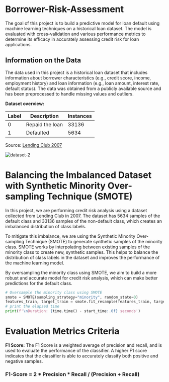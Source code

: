 # Borrower-Risk-Assessment
The goal of this project is to build a predictive model for loan default using machine learning techniques on a historical loan dataset. The model is evaluated with cross-validation and various performance metrics to determine its efficacy in accurately assessing credit risk for loan applications.

## Information on the Data
The data used in this project is a historical loan dataset that includes information about borrower characteristics (e.g., credit score, income, employment history) and loan information (e.g., loan amount, interest rate, default status). The data was obtained from a publicly available source and has been preprocessed to handle missing values and outliers.

**Dataset overview:**

| Label | Description | Instances
| --- | --- | --- | 
|0| Repaid the loan | 33136 |
|1| Defaulted | 5634 | 

Source: [Lending Club 2007](https://www.kaggle.com/datasets/samaxtech/lending-club-20072011-data)

![dataset-2](https://user-images.githubusercontent.com/116202234/217816394-4890c4a8-c27e-4803-b59d-0891c88750ec.PNG)

# Balancing the Imbalanced Dataset with Synthetic Minority Over-sampling Technique (SMOTE)
In this project, we are performing credit risk analysis using a dataset collected from Lending Club in 2007. The dataset has 5634 samples of the default class and 33136 samples of the non-default class, which creates an imbalanced distribution of class labels.

To mitigate this imbalance, we are using the Synthetic Minority Over-sampling Technique (SMOTE) to generate synthetic samples of the minority class. SMOTE works by interpolating between existing samples of the minority class to create new, synthetic samples. This helps to balance the distribution of class labels in the dataset and improves the performance of the machine learning model.

By oversampling the minority class using SMOTE, we aim to build a more robust and accurate model for credit risk analysis, which can make better predictions for the default class.

```python
# Oversample the minority class using SMOTE
smote = SMOTE(sampling_strategy="minority", random_state=0)
features_train, target_train = smote.fit_resample(features_train, target_train)
# print the elapsed time
print(f'\nDuration: {time.time() - start_time:.0f} seconds') 
```

# Evaluation Metrics Criteria

**F1 Score:** The F1 Score is a weighted average of precision and recall, and is used to evaluate the performance of the classifier. A higher F1 score indicates that the classifier is able to accurately classify both positive and negative samples.

### F1-Score = 2 * Precision * Recall / (Precision + Recall)


